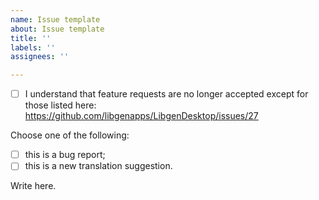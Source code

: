 ```yaml
---
name: Issue template
about: Issue template
title: ''
labels: ''
assignees: ''

---
```


- [ ] I understand that feature requests are no longer accepted except for those listed here: https://github.com/libgenapps/LibgenDesktop/issues/27

Choose one of the following:
- [ ] this is a bug report;
- [ ] this is a new translation suggestion.

Write here.
